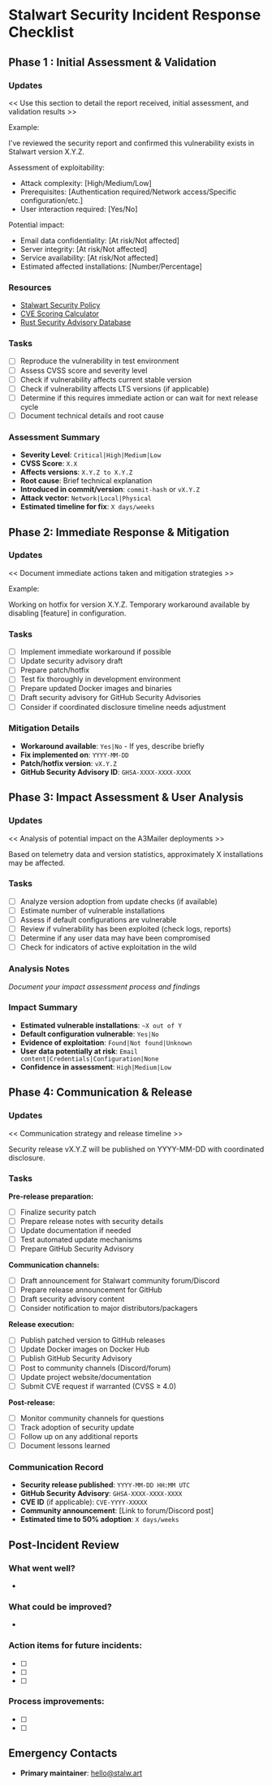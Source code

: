 # Stalwart Security Incident Response Checklist

## Phase 1 : Initial Assessment & Validation

### Updates

<< Use this section to detail the report received, initial assessment, and validation results >>

Example:

I've reviewed the security report and confirmed this vulnerability exists in Stalwart version X.Y.Z.

Assessment of exploitability:

- Attack complexity: [High/Medium/Low]
- Prerequisites: [Authentication required/Network access/Specific configuration/etc.]
- User interaction required: [Yes/No]

Potential impact:
- Email data confidentiality: [At risk/Not affected]
- Server integrity: [At risk/Not affected] 
- Service availability: [At risk/Not affected]
- Estimated affected installations: [Number/Percentage]

### Resources

- [Stalwart Security Policy](https://github.com/stalwartlabs/stalwart/blob/main/SECURITY.md)
- [CVE Scoring Calculator](https://nvd.nist.gov/vuln-metrics/cvss/v3-calculator)
- [Rust Security Advisory Database](https://rustsec.org/)

### Tasks

- [ ] Reproduce the vulnerability in test environment
- [ ] Assess CVSS score and severity level
- [ ] Check if vulnerability affects current stable version
- [ ] Check if vulnerability affects LTS versions (if applicable)
- [ ] Determine if this requires immediate action or can wait for next release cycle
- [ ] Document technical details and root cause

### Assessment Summary

- **Severity Level**: `Critical|High|Medium|Low`
- **CVSS Score**: `X.X`
- **Affects versions**: `X.Y.Z to X.Y.Z`
- **Root cause**: Brief technical explanation
- **Introduced in commit/version**: `commit-hash` or `vX.Y.Z`
- **Attack vector**: `Network|Local|Physical`
- **Estimated timeline for fix**: `X days/weeks`

## Phase 2: Immediate Response & Mitigation

### Updates

<< Document immediate actions taken and mitigation strategies >>

Example:

Working on hotfix for version X.Y.Z. Temporary workaround available by disabling [feature] in configuration.

### Tasks

- [ ] Implement immediate workaround if possible
- [ ] Update security advisory draft
- [ ] Prepare patch/hotfix
- [ ] Test fix thoroughly in development environment
- [ ] Prepare updated Docker images and binaries
- [ ] Draft security advisory for GitHub Security Advisories
- [ ] Consider if coordinated disclosure timeline needs adjustment

### Mitigation Details

- **Workaround available**: `Yes|No` - If yes, describe briefly
- **Fix implemented on**: `YYYY-MM-DD`
- **Patch/hotfix version**: `vX.Y.Z`
- **GitHub Security Advisory ID**: `GHSA-XXXX-XXXX-XXXX`

## Phase 3: Impact Assessment & User Analysis

### Updates

<< Analysis of potential impact on the A3Mailer deployments >>

Based on telemetry data and version statistics, approximately X installations may be affected.

### Tasks

- [ ] Analyze version adoption from update checks (if available)
- [ ] Estimate number of vulnerable installations
- [ ] Assess if default configurations are vulnerable
- [ ] Review if vulnerability has been exploited (check logs, reports)
- [ ] Determine if any user data may have been compromised
- [ ] Check for indicators of active exploitation in the wild

### Analysis Notes

_Document your impact assessment process and findings_

### Impact Summary

- **Estimated vulnerable installations**: `~X out of Y`
- **Default configuration vulnerable**: `Yes|No`
- **Evidence of exploitation**: `Found|Not found|Unknown`
- **User data potentially at risk**: `Email content|Credentials|Configuration|None`
- **Confidence in assessment**: `High|Medium|Low`

## Phase 4: Communication & Release

### Updates

<< Communication strategy and release timeline >>

Security release vX.Y.Z will be published on YYYY-MM-DD with coordinated disclosure.

### Tasks

**Pre-release preparation:**

- [ ] Finalize security patch
- [ ] Prepare release notes with security details
- [ ] Update documentation if needed
- [ ] Test automated update mechanisms
- [ ] Prepare GitHub Security Advisory

**Communication channels:**

- [ ] Draft announcement for Stalwart community forum/Discord
- [ ] Prepare release announcement for GitHub
- [ ] Draft security advisory content
- [ ] Consider notification to major distributors/packagers

**Release execution:**

- [ ] Publish patched version to GitHub releases
- [ ] Update Docker images on Docker Hub
- [ ] Publish GitHub Security Advisory
- [ ] Post to community channels (Discord/forum)
- [ ] Update project website/documentation
- [ ] Submit CVE request if warranted (CVSS ≥ 4.0)

**Post-release:**

- [ ] Monitor community channels for questions
- [ ] Track adoption of security update
- [ ] Follow up on any additional reports
- [ ] Document lessons learned

### Communication Record

- **Security release published**: `YYYY-MM-DD HH:MM UTC`
- **GitHub Security Advisory**: `GHSA-XXXX-XXXX-XXXX`
- **CVE ID** (if applicable): `CVE-YYYY-XXXXX`
- **Community announcement**: [Link to forum/Discord post]
- **Estimated time to 50% adoption**: `X days/weeks`

## Post-Incident Review

### What went well?
- 

### What could be improved?
- 

### Action items for future incidents:
- [ ] 
- [ ] 
- [ ] 

### Process improvements:
- [ ] 
- [ ] 

## Emergency Contacts
- **Primary maintainer**: hello@stalw.art
